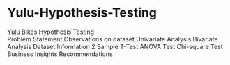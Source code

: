 # Yulu-Hypothesis-Testing
Yulu Bikes Hypothesis Testing  
Problem Statement 
Observations on dataset 
Univariate Analysis 
Bivariate Analysis 
Dataset Information 
2 Sample T-Test 
ANOVA Test 
Chi-square Test 
Business Insights 
Recommendations
